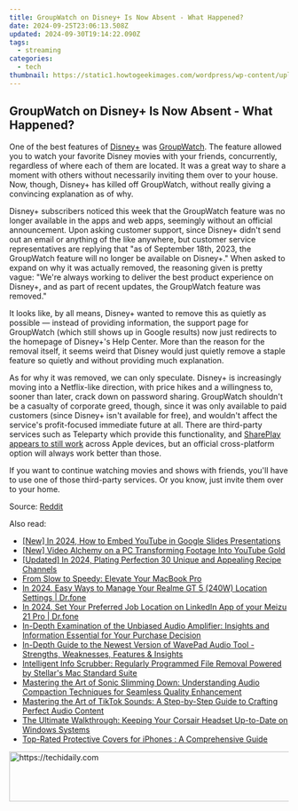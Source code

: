 ```yaml
---
title: GroupWatch on Disney+ Is Now Absent - What Happened?
date: 2024-09-25T23:06:13.508Z
updated: 2024-09-30T19:14:22.090Z
tags:
  - streaming
categories:
  - tech
thumbnail: https://static1.howtogeekimages.com/wordpress/wp-content/uploads/2023/08/disney.jpg
---
```


## GroupWatch on Disney+ Is Now Absent - What Happened?

One of the best features of [Disney+](https://change-location.techidaily.com/in-2024-what-is-the-best-pokemon-for-pokemon-pvp-ranking-on-samsung-galaxy-a24-drfone-by-drfone-virtual-android/) was [GroupWatch](https://android-pokemon-go.techidaily.com/why-does-the-pokemon-go-battle-league-not-available-on-itel-p55-drfone-by-drfone-virtual-android/). The feature allowed you to watch your favorite Disney movies with your friends, concurrently, regardless of where each of them are located. It was a great way to share a moment with others without necessarily inviting them over to your house. Now, though, Disney+ has killed off GroupWatch, without really giving a convincing explanation as of why.

 Disney+ subscribers noticed this week that the GroupWatch feature was no longer available in the apps and web apps, seemingly without an official announcement. Upon asking customer support, since Disney+ didn't send out an email or anything of the like anywhere, but customer service representatives are replying that "as of September 18th, 2023, the GroupWatch feature will no longer be available on Disney+." When asked to expand on why it was actually removed, the reasoning given is pretty vague: "We're always working to deliver the best product experience on Disney+, and as part of recent updates, the GroupWatch feature was removed."

 It looks like, by all means, Disney+ wanted to remove this as quietly as possible — instead of providing information, the support page for GroupWatch (which still shows up in Google results) now just redirects to the homepage of Disney+'s Help Center. More than the reason for the removal itself, it seems weird that Disney would just quietly remove a staple feature so quietly and without providing much explanation.

 As for why it was removed, we can only speculate. Disney+ is increasingly moving into a Netflix-like direction, with price hikes and a willingness to, sooner than later, crack down on password sharing. GroupWatch shouldn't be a casualty of corporate greed, though, since it was only available to paid customers (since Disney+ isn't available for free), and wouldn't affect the service's profit-focused immediate future at all. There are third-party services such as Teleparty which provide this functionality, and [SharePlay appears to still work](https://help.disneyplus.com/article/disneyplus-share-play?redirect=false) across Apple devices, but an official cross-platform option will always work better than those.

 If you want to continue watching movies and shows with friends, you'll have to use one of those third-party services. Or you know, just invite them over to your home.

 Source: [Reddit](https://www.reddit.com/r/DisneyPlus/comments/16m4x6j/group%5Fwatch/)

<ins class="adsbygoogle"
     style="display:block"
     data-ad-format="autorelaxed"
     data-ad-client="ca-pub-7571918770474297"
     data-ad-slot="1223367746"></ins>

<ins class="adsbygoogle"
     style="display:block"
     data-ad-client="ca-pub-7571918770474297"
     data-ad-slot="8358498916"
     data-ad-format="auto"
     data-full-width-responsive="true"></ins>

<span class="atpl-alsoreadstyle">Also read:</span>
<div><ul>
<li><a href="https://eaxpv-info.techidaily.com/new-in-2024-how-to-embed-youtube-in-google-slides-presentations/"><u>[New] In 2024, How to Embed YouTube in Google Slides Presentations</u></a></li>
<li><a href="https://facebook-video-footage.techidaily.com/new-video-alchemy-on-a-pc-transforming-footage-into-youtube-gold/"><u>[New] Video Alchemy on a PC Transforming Footage Into YouTube Gold</u></a></li>
<li><a href="https://youtube-blog.techidaily.com/ed-in-2024-plating-perfection-30-unique-and-appealing-recipe-channels/"><u>[Updated] In 2024, Plating Perfection 30 Unique and Appealing Recipe Channels</u></a></li>
<li><a href="https://buynow-tips.techidaily.com/from-slow-to-speedy-elevate-your-macbook-pro/"><u>From Slow to Speedy: Elevate Your MacBook Pro</u></a></li>
<li><a href="https://android-location.techidaily.com/in-2024-easy-ways-to-manage-your-realme-gt-5-240w-location-settings-drfone-by-drfone-virtual/"><u>In 2024, Easy Ways to Manage Your Realme GT 5 (240W) Location Settings | Dr.fone</u></a></li>
<li><a href="https://location-social.techidaily.com/in-2024-set-your-preferred-job-location-on-linkedin-app-of-your-meizu-21-pro-drfone-by-drfone-virtual-android/"><u>In 2024, Set Your Preferred Job Location on LinkedIn App of your Meizu 21 Pro | Dr.fone</u></a></li>
<li><a href="https://media-tips.techidaily.com/in-depth-examination-of-the-unbiased-audio-amplifier-insights-and-information-essential-for-your-purchase-decision/"><u>In-Depth Examination of the Unbiased Audio Amplifier: Insights and Information Essential for Your Purchase Decision</u></a></li>
<li><a href="https://media-tips.techidaily.com/in-depth-guide-to-the-newest-version-of-wavepad-audio-tool-strengths-weaknesses-features-and-insights/"><u>In-Depth Guide to the Newest Version of WavePad Audio Tool - Strengths, Weaknesses, Features & Insights</u></a></li>
<li><a href="https://data-safeguard.techidaily.com/intelligent-info-scrubber-regularly-programmed-file-removal-powered-by-stellars-mac-standard-suite/"><u>Intelligent Info Scrubber: Regularly Programmed File Removal Powered by Stellar's Mac Standard Suite</u></a></li>
<li><a href="https://media-tips.techidaily.com/mastering-the-art-of-sonic-slimming-down-understanding-audio-compaction-techniques-for-seamless-quality-enhancement/"><u>Mastering the Art of Sonic Slimming Down: Understanding Audio Compaction Techniques for Seamless Quality Enhancement</u></a></li>
<li><a href="https://media-tips.techidaily.com/mastering-the-art-of-tiktok-sounds-a-step-by-step-guide-to-crafting-perfect-audio-content/"><u>Mastering the Art of TikTok Sounds: A Step-by-Step Guide to Crafting Perfect Audio Content</u></a></li>
<li><a href="https://win-dash.techidaily.com/the-ultimate-walkthrough-keeping-your-corsair-headset-up-to-date-on-windows-systems/"><u>The Ultimate Walkthrough: Keeping Your Corsair Headset Up-to-Date on Windows Systems</u></a></li>
<li><a href="https://os-tips.techidaily.com/top-rated-protective-covers-for-iphones-a-comprehensive-guide/"><u>Top-Rated Protective Covers for iPhones : A Comprehensive Guide</u></a></li>
</ul></div>

<!-- affiliate ads begin -->
<a href="https://appsumo.8odi.net/c/5597632/2082542/7443" target="_top" id="2082542">
  <img src="//a.impactradius-go.com/display-ad/7443-2082542" border="0" alt="https://techidaily.com" width="728" height="90"/>
</a>
<img height="0" width="0" src="https://appsumo.8odi.net/i/5597632/2082542/7443" style="position:absolute;visibility:hidden;" border="0" />
<!-- affiliate ads end -->

